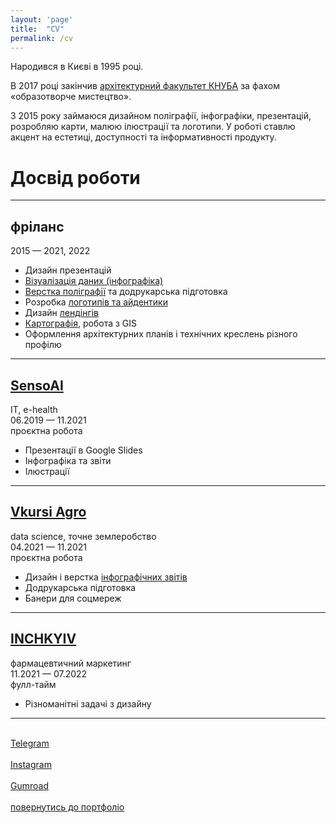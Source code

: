 ```yaml
---
layout: 'page'
title:  "CV"
permalink: /cv
---
```

<!-- <img class='avatar' src='/img/me.jpg'> -->
<p>Народився в Києві в 1995 році. </p>
<p>В 2017 році закінчив <a href='https://uk.wikipedia.org/wiki/%D0%9A%D0%B8%D1%97%D0%B2%D1%81%D1%8C%D0%BA%D0%B8%D0%B9_%D0%BD%D0%B0%D1%86%D1%96%D0%BE%D0%BD%D0%B0%D0%BB%D1%8C%D0%BD%D0%B8%D0%B9_%D1%83%D0%BD%D1%96%D0%B2%D0%B5%D1%80%D1%81%D0%B8%D1%82%D0%B5%D1%82_%D0%B1%D1%83%D0%B4%D1%96%D0%B2%D0%BD%D0%B8%D1%86%D1%82%D0%B2%D0%B0_%D1%96_%D0%B0%D1%80%D1%85%D1%96%D1%82%D0%B5%D0%BA%D1%82%D1%83%D1%80%D0%B8#%D0%90%D1%80%D1%85%D1%96%D1%82%D0%B5%D0%BA%D1%82%D1%83%D1%80%D0%BD%D0%B8%D0%B9_%D1%84%D0%B0%D0%BA%D1%83%D0%BB%D1%8C%D1%82%D0%B5%D1%82'>архітектурний факультет КНУБА</a> за фахом «образотворче&nbsp;мистецтво».</p>
<p>З 2015 року займаюся дизайном поліграфії, інфографіки, презентацій, розробляю карти, малюю ілюстрації та&nbsp;логотипи. У роботі ставлю акцент на&nbsp;естетиці, доступності та&nbsp;інформативності продукту.</p>
<h1 class='cv'>Досвід роботи</h1><hr class='cv'>
<h2 class='cv'>фріланс</h2>
<p class='cv-years'>2015 — 2021, 2022</p>
<ul>
	<li>Дизайн презентацій</li>
	<li><a href='/dataviz'>Візуалізація даних (інфографіка)</a></li>
	<li><a href='/print'>Верстка поліграфії</a> та додрукарська підготовка</li>
	<li>Розробка <a href='/identity'>логотипів та айдентики</a></li>
	<li>Дизайн <a href='/other'>лендінгів</a></li>
	<li><a href='/maps'>Картографія</a>, робота з GIS</li>
	<li>Оформлення архітектурних планів і технічних креслень різного профілю</li>
</ul><hr class='cv'>
<h2 class='cv'><a href='https://www.sensoai.com'>SensoAI</a></h2>
<p class='cv-years'>IT, e-health<br>06.2019 — 11.2021<br>проєктна робота</p>
<ul>
	<li>Презентації в Google Slides</li>
	<li>Інфографіка та звіти</li>
	<li>Ілюстрації</li>
</ul><hr class='cv'>
<h2 class='cv'><a href='https://vkursi.pro/zemli'>Vkursi Agro</a></h2>
<p class='cv-years'>data science, точне землеробство<br>04.2021 — 11.2021<br>проєктна робота</p>
<ul>
	<li>Дизайн і верстка <a href='/print/vkursi-vin'>інфографічних звітів</a></li>
	<li>Додрукарська підготовка</li>
	<li>Банери для соцмереж</li>
</ul><hr class='cv'>
<h2 class='cv'><a href='https://www.inchkiev.ua/'>INCHKYIV</a></h2>
<p class='cv-years'>фармацевтичний маркетинг<br>11.2021 — 07.2022<br>фулл-тайм</p>
<ul>
	<li>Різноманітні задачі з дизайну</li>
</ul><hr class='cv'><br>
<a href="https://t.me/volotkovsky">Telegram</a><br><br>
<a href='https://www.instagram.com/a.v.t.s.k/'>Instagram</a><br><br>
<a href="https://andriy1.gumroad.com/">Gumroad</a><br><br>
<a href='/'>повернутись до портфоліо</a>